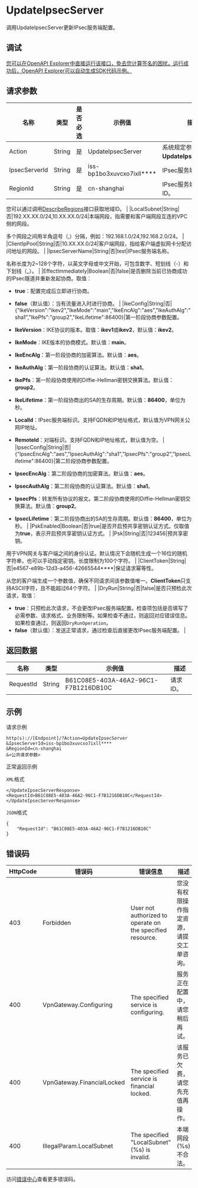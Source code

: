 # UpdateIpsecServer

调用UpdateIpsecServer更新IPsec服务端配置。

## 调试

[您可以在OpenAPI Explorer中直接运行该接口，免去您计算签名的困扰。运行成功后，OpenAPI Explorer可以自动生成SDK代码示例。](https://api.aliyun.com/#product=Vpc&api=UpdateIpsecServer&type=RPC&version=2016-04-28)

## 请求参数

|名称|类型|是否必选|示例值|描述|
|--|--|----|---|--|
|Action|String|是|UpdateIpsecServer|系统规定参数。取值：**UpdateIpsecServer**。 |
|IpsecServerId|String|是|iss-bp1bo3xuvcxo7ixll\*\*\*\*|IPsec服务端ID。 |
|RegionId|String|是|cn-shanghai|IPsec服务端所属地域ID。

 您可以通过调用[DescribeRegions](~~36063~~)接口获取地域ID。 |
|LocalSubnet|String|否|192.XX.XX.0/24,10.XX.XX.0/24|本端网段，指需要和客户端网段互连的VPC侧的网段。

 多个网段之间用半角逗号（,）分隔，例如：192.168.1.0/24,192.168.2.0/24。 |
|ClientIpPool|String|否|10.XX.XX.0/24|客户端网段，指给客户端虚拟网卡分配访问地址的网段。 |
|IpsecServerName|String|否|test|IPsec服务端名称。

 名称长度为2~128个字符，以英文字母或中文开始，可包含数字、短划线（-）和下划线（\_）。 |
|EffectImmediately|Boolean|否|false|是否删除当前已协商成功的IPsec隧道并重新发起协商。取值：

 -   **true**：配置完成后立即进行协商。
-   **false**（默认值）：当有流量进入时进行协商。 |
|IkeConfig|String|否|\{"IkeVersion":"ikev2","IkeMode":"main","IkeEncAlg":"aes","IkeAuthAlg":"sha1","IkePfs":"group2","IkeLifetime":86400\}|第一阶段协商参数配置。

 -   **IkeVersion**：IKE协议的版本。取值：**ikev1**或**ikev2**，默认值：**ikev2**。
-   **IkeMode**：IKE版本的协商模式。默认值：**main**。
-   **IkeEncAlg**：第一阶段协商的加密算法。默认值：**aes**。
-   **IkeAuthAlg**：第一阶段协商的认证算法。默认值：**sha1**。
-   **IkePfs**：第一阶段协商使用的Diffie-Hellman密钥交换算法。默认值：**group2**。
-   **IkeLifetime**：第一阶段协商出的SA的生存周期。默认值：**86400**，单位为秒。
-   **LocalId**：IPsec服务端标识。支持FQDN和IP地址格式，默认值为VPN网关公网IP地址。
-   **RemoteId**：对端标识。支持FQDN和IP地址格式，默认值为空。 |
|IpsecConfig|String|否|\{"IpsecEncAlg":"aes","IpsecAuthAlg":"sha1","IpsecPfs":"group2","IpsecLifetime":86400\}|第二阶段协商参数配置。

 -   **IpsecEncAlg**：第二阶段协商的加密算法。默认值：**aes**。
-   **IpsecAuthAlg**：第二阶段协商的认证算法。默认值：**sha1**。
-   **IpsecPfs**：转发所有协议的报文。第二阶段协商使用的Diffie-Hellman密钥交换算法。默认值：**group2**。
-   **IpsecLifetime**：第二阶段协商出的SA的生存周期。默认值：**86400**，单位为秒。 |
|PskEnabled|Boolean|否|true|是否开启预共享密钥认证方式。仅取值为**true**，表示开启预共享密钥认证方式。 |
|Psk|String|否|123456|预共享密钥。

 用于VPN网关与客户端之间的身份认证。默认情况下会随机生成一个16位的随机字符串，也可以手动指定密钥。长度限制为100个字符。 |
|ClientToken|String|否|e4567-e89b-12d3-a456-42665544\*\*\*\*|保证请求幂等性。

 从您的客户端生成一个参数值，确保不同请求间该参数值唯一。**ClientToken**只支持ASCII字符，且不能超过64个字符。 |
|DryRun|String|否|false|是否只预检此次请求，取值：

 -   **true**：只预检此次请求，不会更改IPsec服务端配置。检查项包括是否填写了必需参数、请求格式、业务限制等。如果检查不通过，则返回对应错误信息。如果检查通过，则返回`DryRunOperation`。
-   **false**（默认值）：发送正常请求，通过检查后直接更改IPsec服务端配置。 |

## 返回数据

|名称|类型|示例值|描述|
|--|--|---|--|
|RequestId|String|B61C08E5-403A-46A2-96C1-F7B1216DB10C|请求ID。 |

## 示例

请求示例

```
http(s)://[Endpoint]/?Action=UpdateIpsecServer
&IpsecServerId=iss-bp1bo3xuvcxo7ixll****
&RegionId=cn-shanghai
&<公共请求参数>
```

正常返回示例

`XML`格式

```
</UpdateIpsecServerResponse>
<RequestId>B61C08E5-403A-46A2-96C1-F7B1216DB10C</RequestId>
</UpdateIpsecServerResponse>
```

`JSON`格式

```
{
    "RequestId": "B61C08E5-403A-46A2-96C1-F7B1216DB10C"
}
```

## 错误码

|HttpCode|错误码|错误信息|描述|
|--------|---|----|--|
|403|Forbidden|User not authorized to operate on the specified resource.|您没有权限操作指定资源，请提交工单咨询。|
|400|VpnGateway.Configuring|The specified service is configuring.|服务正在配置中，请您稍后再试。|
|400|VpnGateway.FinancialLocked|The specified service is financial locked.|该服务已欠费，请您先充值再操作。|
|400|IllegalParam.LocalSubnet|The specified "LocalSubnet" \(%s\) is invalid.|本端网段\(%s\)不合法。|

访问[错误中心](https://error-center.aliyun.com/status/product/Vpc)查看更多错误码。

